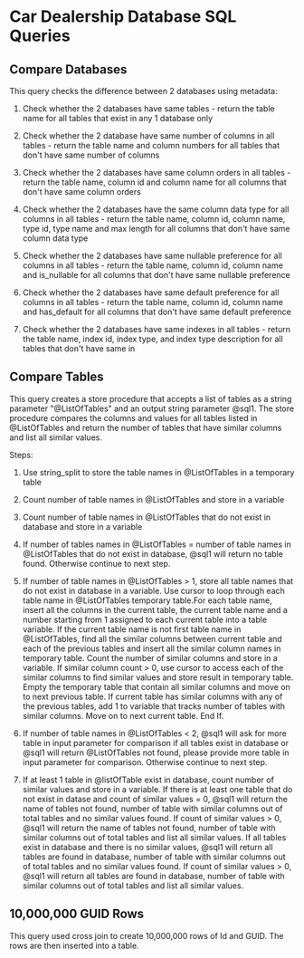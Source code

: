 # Car Dealership Database SQL Queries

## Compare Databases

This query checks the difference between 2 databases using metadata:

1. Check whether the 2 databases have same tables - return the table name for all tables that exist in any 1 database only

2. Check whether the 2 database have same number of columns in all tables - return the table name and column numbers for all tables that don't have same number of columns

3. Check whether the 2 databases have same column orders in all tables - return the table name, column id and column name for all columns that don't have same column orders

4. Check whether the 2 databases have the same column data type for all columns in all tables - return the table name, column id, column name, type id, type name and max length for all columns that don't have same column data type

5. Check whether the 2 databases have same nullable preference for all columns in all tables - return the table name, column id, column name and is_nullable for all columns that don't have same nullable preference 

6. Check whether the 2 databases have same default preference for all columns in all tables - return the table name, column id, column name and has_default for all columns that don't have same default preference 

7. Check whether the 2 databases have same indexes in all tables - return the table name, index id, index type, and index type description for all tables that don't have same in



## Compare Tables

This query creates a store procedure that accepts a list of tables as a string parameter "@ListOfTables" and an output string parameter @sql1. The store procedure compares the columns and values for all tables listed 
in @ListOfTables and return the number of tables that have similar columns and list all similar values.

Steps:

1. Use string_split to store the table names in @ListOfTables in a temporary table

2. Count number of table names in @ListOfTables and store in a variable

3. Count number of table names in @ListOfTables that do not exist in database and store in a variable

4. If number of tables names in @ListOfTables = number of table names in @ListOfTables that do not exist in database, @sql1 will return no table found. Otherwise continue to next step.

5. If number of table names in @ListOfTables > 1, store all table names that do not exist in database in a variable. Use cursor to loop through each table name in @ListOfTables temporary table.For each table name, insert all the columns in the current table, the current table name and a number starting from 1 assigned to each current table into a table variable. If the current table name is not first table name in @ListOfTables, find all the similar columns between current table and each of the previous tables and insert all the similar column names in temporary table. Count the number of similar columns and store in a variable. If similar column count > 0, use cursor to access each of the similar columns to find similar values and store result in temporary table. Empty the temporary table that contain all similar columns and move on to next previous table. If current table has similar columns with any of the previous tables, add 1 to variable that tracks number of tables with similar columns. Move on to next current table. End If.

6. If number of table names in @ListOfTables < 2, @sql1 will ask for more table in input parameter for comparison if all tables exist in database or @sql1 will return @ListOfTables not found, please provide more table in input parameter for comparison. Otherwise continue to next step.

7. If at least 1 table in @listOfTable exist in database, count number of similar values and store in a variable. If there is at least one table that do not exist in datase and count of similar values = 0, @sql1 will return the name of tables not found, number of table with similar columns out of total tables and no similar values found. If count of similar values > 0, @sql1 will return the name of tables not found, number of table with similar columns out of total tables and list all similar values. If all tables exist in database and there is no similar values, @sql1 will return all tables are found in database, number of table with similar columns out of total tables and no similar values found. If count of similar values > 0, @sql1 will return all tables are found in database, number of table with similar columns out of total tables and list all similar values.


## 10,000,000 GUID Rows
This query used cross join to create 10,000,000 rows of Id and GUID. The rows are then inserted into a table.
